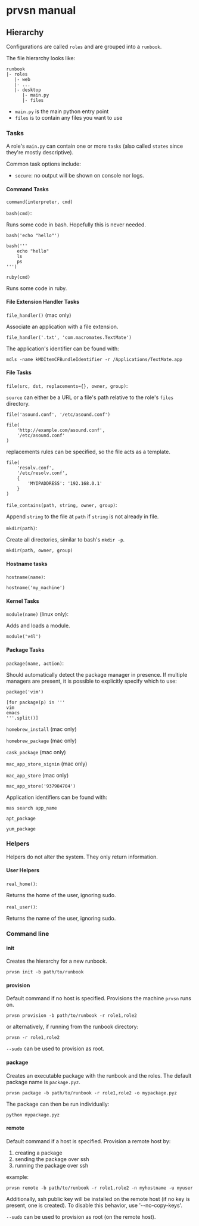 prvsn manual
============

## Hierarchy

Configurations are called `roles` and are grouped into a `runbook`.

The file hierarchy looks like:

	runbook
	|- roles
	   |- web
	   |- ...
	   |- desktop
	      |- main.py
	      |- files


- `main.py` is the main python entry point
- `files` is to contain any files you want to use

### Tasks

A role's `main.py` can contain one or more `tasks` (also called `states` since they're mostly descriptive).

Common task options include:

- `secure`: no output will be shown on console nor logs. 

#### Command Tasks

`command(interpreter, cmd)`

`bash(cmd)`:

Runs some code in bash. Hopefully this is never needed.

    bash('echo "hello"')
    
	bash('''
	    echo "hello"
	    ls
	    ps
	''')

`ruby(cmd)`

Runs some code in ruby.


#### File Extension Handler Tasks

`file_handler()` (mac only)

Associate an application with a file extension.

    file_handler('.txt', 'com.macromates.TextMate')

The application's identifier can be found with:

    mdls -name kMDItemCFBundleIdentifier -r /Applications/TextMate.app



#### File Tasks

`file(src, dst, replacements={}, owner, group)`:

`source` can either be a URL or a file's path relative to the role's `files` directory.

	file('asound.conf', '/etc/asound.conf')
	
	file(
	    'http://example.com/asound.conf', 
	    '/etc/asound.conf'
	)

replacements rules can be specified, so the file acts as a template.

	file(
		'resolv.conf', 
		'/etc/resolv.conf',
		{
		    'MYIPADDRESS': '192.168.0.1'
		}
	)

`file_contains(path, string, owner, group)`:

Append `string` to the file at `path` if `string` is not already in file.


`mkdir(path)`:

Create all directories, similar to bash's `mkdir -p`.

    mkdir(path, owner, group)

#### Hostname tasks

`hostname(name)`:

    hostname('my_machine')

#### Kernel Tasks

`module(name)` (linux only):

Adds and loads a module.

	module('v4l')

#### Package Tasks

`package(name, action)`:

Should automatically detect the package manager in presence. 
If multiple managers are present, it is possible to explicitly specify which to use:

    package('vim')
	
	[for package(p) in '''
	vim
	emacs
	'''.split()]

`homebrew_install` (mac only)

`homebrew_package` (mac only)

`cask_package` (mac only)

`mac_app_store_signin` (mac only)

`mac_app_store` (mac only)

    mac_app_store('937984704')

Application identifiers can be found with:
    
    mas search app_name

`apt_package`

`yum_package`

### Helpers

Helpers do not alter the system. They only return information.

#### User Helpers

`real_home()`:

Returns the home of the user, ignoring sudo.

`real_user()`:

Returns the name of the user, ignoring sudo.


### Command line

#### init

Creates the hierarchy for a new runbook.

    prvsn init -b path/to/runbook

#### provision

Default command if no host is specified. Provisions the machine `prvsn` runs on.

    prvsn provision -b path/to/runbook -r role1,role2

or alternatively, if running from the runbook directory:

    prvsn -r role1,role2
    
`--sudo` can be used to provision as root.

#### package

Creates an executable package with the runbook and the roles. The default package name is `package.pyz`.

    prvsn package -b path/to/runbook -r role1,role2 -o mypackage.pyz

The package can then be run individually:

    python mypackage.pyz

#### remote

Default command if a host is specified. Provision a remote host by:

1. creating a package
2. sending the package over ssh
3. running the package over ssh

example:

    prvsn remote -b path/to/runbook -r role1,role2 -n myhostname -u myuser

Additionally, ssh public key will be installed on the remote host (if no key is present, one is created). To disable this behavior, use '--no-copy-keys'.

`--sudo` can be used to provision as root (on the remote host).